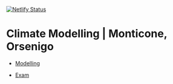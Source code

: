 [![Netlify Status](https://api.netlify.com/api/v1/badges/eb102c1a-178e-408f-ae25-eb0610505d6c/deploy-status)](https://app.netlify.com/sites/pietromonticone/deploys)

# Climate Modelling | Monticone, Orsenigo

* [Modelling](https://pitmonticone.github.io/Climate-Physics/)

* [Exam](https://pitmonticone.github.io/Climate-Physics/Climate_Exam.html)
